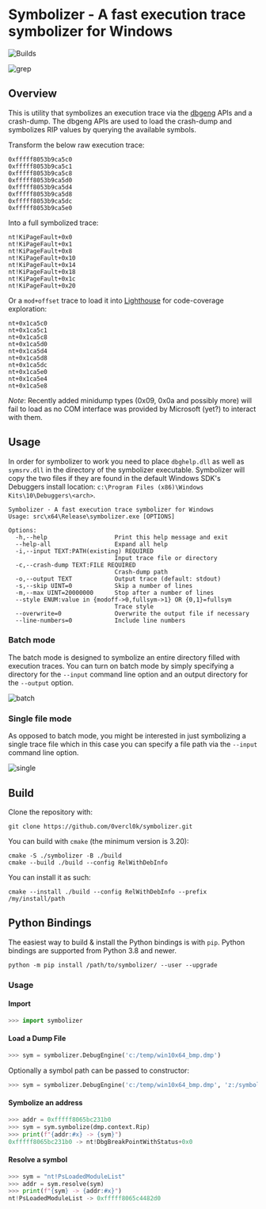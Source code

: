 # Symbolizer - A fast execution trace symbolizer for Windows
![Builds](https://github.com/0vercl0k/symbolizer/workflows/Builds/badge.svg)

![grep](https://github.com/hugsy/symbolizer/assets/590234/76ca8d44-5f76-43e7-9f59-20fdb0b60033)

## Overview

This is utility that symbolizes an execution trace via the [dbgeng](https://docs.microsoft.com/en-us/windows-hardware/drivers/debugger/debugger-engine-api-overview) APIs and a crash-dump. The dbgeng APIs are used to load the crash-dump and symbolizes RIP values by querying the available symbols.

Transform the below raw execution trace:

```
0xfffff8053b9ca5c0
0xfffff8053b9ca5c1
0xfffff8053b9ca5c8
0xfffff8053b9ca5d0
0xfffff8053b9ca5d4
0xfffff8053b9ca5d8
0xfffff8053b9ca5dc
0xfffff8053b9ca5e0
```

Into a full symbolized trace:

```
nt!KiPageFault+0x0
nt!KiPageFault+0x1
nt!KiPageFault+0x8
nt!KiPageFault+0x10
nt!KiPageFault+0x14
nt!KiPageFault+0x18
nt!KiPageFault+0x1c
nt!KiPageFault+0x20
```

Or a `mod+offset` trace to load it into [Lighthouse](https://github.com/gaasedelen/lighthouse) for code-coverage exploration:

```
nt+0x1ca5c0
nt+0x1ca5c1
nt+0x1ca5c8
nt+0x1ca5d0
nt+0x1ca5d4
nt+0x1ca5d8
nt+0x1ca5dc
nt+0x1ca5e0
nt+0x1ca5e4
nt+0x1ca5e8
```

_Note_: Recently added minidump types (0x09, 0x0a and possibly more) will fail to load as no COM interface was provided by Microsoft (yet?) to interact with them.

## Usage

In order for symbolizer to work you need to place `dbghelp.dll` as well as `symsrv.dll` in the directory of the symbolizer executable. Symbolizer will copy the two files if they are found in the default Windows SDK's Debuggers install location: `c:\Program Files (x86)\Windows Kits\10\Debuggers\<arch>`.

```
Symbolizer - A fast execution trace symbolizer for Windows
Usage: src\x64\Release\symbolizer.exe [OPTIONS]

Options:
  -h,--help                   Print this help message and exit
  --help-all                  Expand all help
  -i,--input TEXT:PATH(existing) REQUIRED
                              Input trace file or directory
  -c,--crash-dump TEXT:FILE REQUIRED
                              Crash-dump path
  -o,--output TEXT            Output trace (default: stdout)
  -s,--skip UINT=0            Skip a number of lines
  -m,--max UINT=20000000      Stop after a number of lines
  --style ENUM:value in {modoff->0,fullsym->1} OR {0,1}=fullsym
                              Trace style
  --overwrite=0               Overwrite the output file if necessary
  --line-numbers=0            Include line numbers
```

### Batch mode

The batch mode is designed to symbolize an entire directory filled with execution traces. You can turn on batch mode by simply specifying a directory for the `--input` command line option and an output directory for the `--output` option.

![batch](https://github.com/hugsy/symbolizer/assets/590234/239d46b1-ac65-41d2-8794-c10683da9280)


### Single file mode

As opposed to batch mode, you might be interested in just symbolizing a single trace file which in this case you can specify a file path via the `--input` command line option.

![single](https://github.com/hugsy/symbolizer/assets/590234/a81da779-1a1a-4acf-9597-aaa28c93ab85)


## Build

Clone the repository with:

```
git clone https://github.com/0vercl0k/symbolizer.git
```

You can build with `cmake` (the minimum version is 3.20):

```
cmake -S ./symbolizer -B ./build
cmake --build ./build --config RelWithDebInfo
```

You can install it as such:

```
cmake --install ./build --config RelWithDebInfo --prefix /my/install/path
```

## Python Bindings

The easiest way to build & install the Python bindings is with `pip`. Python bindings are supported from Python 3.8 and newer.

```
python -m pip install /path/to/symbolizer/ --user --upgrade
```

### Usage

#### Import

```py
>>> import symbolizer
```

#### Load a Dump File

```py
>>> sym = symbolizer.DebugEngine('c:/temp/win10x64_bmp.dmp')
```

Optionally a symbol path can be passed to constructor:

```py
>>> sym = symbolizer.DebugEngine('c:/temp/win10x64_bmp.dmp', 'z:/symbols')
```


#### Symbolize an address

```py
>>> addr = 0xfffff8065bc231b0
>>> sym = sym.symbolize(dmp.context.Rip)
>>> print(f"{addr:#x} -> {sym}")
0xfffff8065bc231b0 -> nt!DbgBreakPointWithStatus+0x0
```

#### Resolve a symbol

```py
>>> sym = "nt!PsLoadedModuleList"
>>> addr = sym.resolve(sym)
>>> print(f"{sym} -> {addr:#x}")
nt!PsLoadedModuleList -> 0xfffff8065c4482d0
```
